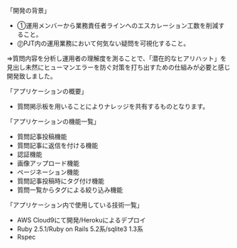 「開発の背景」
- ➀運用メンバーから業務責任者ラインへのエスカレーション工数を削減すること。
- ⓶PJT内の運用業務において何気ない疑問を可視化すること。

⇒質問内容を分析し運用者の理解度を測ることで、「潜在的なヒアリハット」を
見出し未然にヒューマンエラーを防ぐ対策を打ち出すための仕組みが必要と感じ開発致しました。

「アプリケーションの概要」
- 質問掲示板を用いることによりナレッジを共有するものとなります。

「アプリケーションの機能一覧」
- 質問記事投稿機能
- 質問記事に返信を付ける機能
- 認証機能
- 画像アップロード機能
- ページネーション機能
- 質問記事投稿時にタグ付け機能
- 質問一覧からタグによる絞り込み機能

「アプリケーション内で使用している技術一覧」
- AWS Cloud9にて開発/Herokuによるデプロイ
- Ruby 2.5.1/Ruby on Rails 5.2系/sqlite3 1.3系
- Rspec
